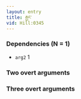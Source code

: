 ```yaml
---
layout: entry
title: རྒྱང་
vid: Hill:0345
---
```

### Dependencies (N = 1)
* `arg2` 1


### Two overt arguments


### Three overt arguments

